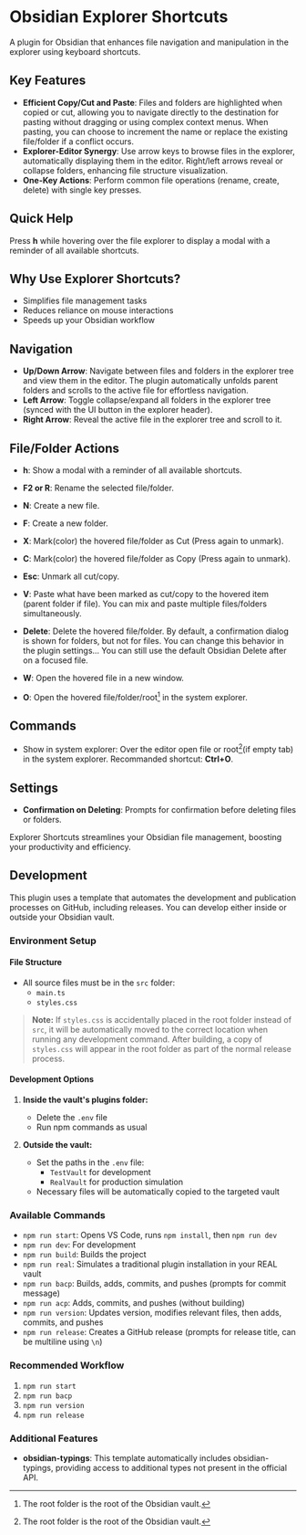 # Obsidian Explorer Shortcuts

A plugin for Obsidian that enhances file navigation and manipulation in the explorer using keyboard shortcuts.

## Key Features

- **Efficient Copy/Cut and Paste**: Files and folders are highlighted when copied or cut, allowing you to navigate directly to the destination for pasting without dragging or using complex context menus. When pasting, you can choose to increment the name or replace the existing file/folder if a conflict occurs.
- **Explorer-Editor Synergy**: Use arrow keys to browse files in the explorer, automatically displaying them in the editor. Right/left arrows reveal or collapse folders, enhancing file structure visualization.
- **One-Key Actions**: Perform common file operations (rename, create, delete) with single key presses.

## Quick Help

Press **h** while hovering over the file explorer to display a modal with a reminder of all available shortcuts.

## Why Use Explorer Shortcuts?

- Simplifies file management tasks
- Reduces reliance on mouse interactions
- Speeds up your Obsidian workflow

## Navigation

- **Up/Down Arrow**: Navigate between files and folders in the explorer tree and view them in the editor. The plugin automatically unfolds parent folders and scrolls to the active file for effortless navigation.
- **Left Arrow**: Toggle collapse/expand all folders in the explorer tree (synced with the UI button in the explorer header).
- **Right Arrow**: Reveal the active file in the explorer tree and scroll to it.

## File/Folder Actions

- **h**: Show a modal with a reminder of all available shortcuts.  
  
- **F2 or R**: Rename the selected file/folder.
- **N**: Create a new file.
- **F**: Create a new folder.
- **X**: Mark(color) the hovered file/folder as Cut (Press again to unmark).
- **C**: Mark(color) the hovered file/folder as Copy (Press again to unmark).
- **Esc**: Unmark all cut/copy.
- **V**: Paste what have been marked as cut/copy to the hovered item (parent folder if file). You can mix and paste multiple files/folders simultaneously.
- **Delete**: Delete the hovered file/folder. By default, a confirmation dialog is shown for folders, but not for files. You can change this behavior in the plugin settings... You can still use the default Obsidian Delete after on a focused file.
- **W**: Open the hovered file in a new window.
- **O**: Open the hovered file/folder/root[^1] in the system explorer.

## Commands

- Show in system explorer: Over the editor open file or root[^1](if empty tab) in the system explorer. Recommanded shortcut: **Ctrl+O**.



## Settings

- **Confirmation on Deleting**: Prompts for confirmation before deleting files or folders.

Explorer Shortcuts streamlines your Obsidian file management, boosting your productivity and efficiency.  
  
## Development

This plugin uses a template that automates the development and publication processes on GitHub, including releases. You can develop either inside or outside your Obsidian vault.

### Environment Setup

#### File Structure
- All source files must be in the `src` folder:
  - `main.ts`
  - `styles.css`

> **Note:** If `styles.css` is accidentally placed in the root folder instead of `src`, it will be automatically moved to the correct location when running any development command. After building, a copy of `styles.css` will appear in the root folder as part of the normal release process.

#### Development Options
1. **Inside the vault's plugins folder:**
   - Delete the `.env` file
   - Run npm commands as usual

2. **Outside the vault:**
   - Set the paths in the `.env` file:
     - `TestVault` for development
     - `RealVault` for production simulation
   - Necessary files will be automatically copied to the targeted vault

### Available Commands

- `npm run start`: Opens VS Code, runs `npm install`, then `npm run dev`
- `npm run dev`: For development
- `npm run build`: Builds the project
- `npm run real`: Simulates a traditional plugin installation in your REAL vault
- `npm run bacp`: Builds, adds, commits, and pushes (prompts for commit message)
- `npm run acp`: Adds, commits, and pushes (without building)
- `npm run version`: Updates version, modifies relevant files, then adds, commits, and pushes
- `npm run release`: Creates a GitHub release (prompts for release title, can be multiline using `\n`)

### Recommended Workflow

1. `npm run start`
2. `npm run bacp`
3. `npm run version`
4. `npm run release`

### Additional Features

- **obsidian-typings**: This template automatically includes obsidian-typings, providing access to additional types not present in the official API.

[^1]: The root folder is the root of the Obsidian vault.
